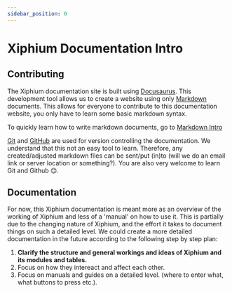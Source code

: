 ```yaml
---
sidebar_position: 0
---
```


# Xiphium Documentation Intro

## Contributing
The Xiphium documentation site is built using [Docusaurus](https://docusaurus.io/).
This development tool allows us to create a website using only [Markdown](https://en.wikipedia.org/wiki/Markdown) documents. This allows for everyone to contribute to this documentation website, you only have to learn some basic markdown syntax.

To quickly learn how to write markdown documents, go to [Markdown Intro](Markdown_intro.md)

[Git](https://git-scm.com/) and [GitHub](https://github.com/) are used for version controlling the documentation. We understand that this not an easy tool to learn. Therefore, any created/adjusted markdown files can be sent/put (in)to (will we do an email link or server location or something?). You are also very welcome to learn Git and Github 😊.

## Documentation
For now, this Xiphium documentation is meant more as an overview of the working of Xiphium and less of a 'manual' on how to use it. This is partially due to the changing nature of Xiphium, and the effort it takes to document things on such a detailed level. We could create a more detailed documentation in the future according to the following step by step plan:

1. **Clarify the structure and general workings and ideas of Xiphium and its modules and tables.** 
2. Focus on how they intereact and affect each other. 
3. Focus on manuals and guides on a detailed level. (where to enter what, what buttons to press etc.).
